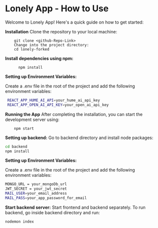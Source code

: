# Lonely App - How to Use
Welcome to Lonely App! Here's a quick guide on how to get started:


**Installation**
Clone the repository to your local machine:

    
        git clone <github-Repo-Link>
        Change into the project directory:
        cd lonely-forked

**Install dependencies using npm:**

          npm install

**Setting up Environment Variables:**

Create a .env file in the root of the project and add the following environment variables:
```bash
 REACT_APP_HUME_AI_API=your_hume_ai_api_key
 REACT_APP_OPEN_AI_API_KEY=your_open_ai_api_key
 ```

**Running the App**
After completing the installation, you can start the development server using:
   
        npm start

**Setting up backend:**
Go to backend directory and install node packages:
```bash
cd backend
npm install
```

**Setting up Environment Variables:**

Create a .env file in the root of the project and add the following environment variables:
```bash
MONGO_URL = your_mongoDb_url
JWT_SECRET = your_jwt_secret
MAIL_USER=your_email_address
MAIL_PASS=your_app_password_for_email
```

**Start backend server:**
Start frontend and backend separately. To run backend, go inside backend directory and run:
```bash
nodemon index
```
